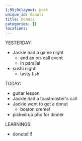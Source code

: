 ```yaml
---
1;95;0clayout: post
unique_id: donuts
title: Donuts
categories: []
locations: 
---
```


YESTERDAY:
* Jackie had a game night
  * and an on-call event
  * in parallel
* sushi night!
  * tasty fish

TODAY:
* guitar lesson
* Jackie had a toastmaster's call
* Jackie went to get a donut
  * boston creme!
* picked up pho for dinner

LEARNINGS:
* donuts!!!!
